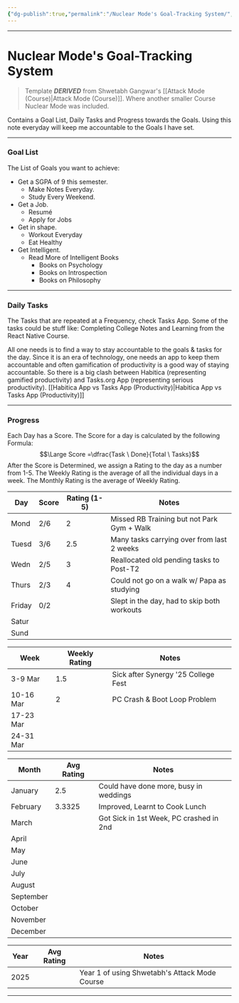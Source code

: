 ```yaml
---
{"dg-publish":true,"permalink":"/Nuclear Mode's Goal-Tracking System/","tags":["Productivity"]}
---
```



---
# Nuclear Mode's Goal-Tracking System
> Template ***DERIVED*** from Shwetabh Gangwar's [[Attack Mode (Course)\|Attack Mode (Course)]]. Where another smaller Course Nuclear Mode was included.

Contains a Goal List, Daily Tasks and Progress towards the Goals.
Using this note everyday will keep me accountable to the Goals I have set.

---
### Goal List
The List of Goals you want to achieve:
- Get a SGPA of 9 this semester.
	- Make Notes Everyday.
	- Study Every Weekend.
- Get a Job.
	- Resumé
	- Apply for Jobs
- Get in shape.
	- Workout Everyday
	- Eat Healthy
- Get Intelligent.
	- Read More of Intelligent Books
		- Books on Psychology
		- Books on Introspection
		- Books on Philosophy

---
### Daily Tasks
The Tasks that are repeated at a Frequency, check Tasks App. Some of the tasks could be stuff like: Completing College Notes and Learning from the React Native Course.

All one needs is to find a way to stay accountable to the goals & tasks for the day. Since it is an era of technology, one needs an app to keep them accountable and often gamification of productivity is a good way of staying accountable. 
So there is a big clash between Habitica (representing gamified productivity) and Tasks.org App (representing serious productivity).
[[Habitica App vs Tasks App (Productivity)\|Habitica App vs Tasks App (Productivity)]]

---
### Progress
Each Day has a Score. The Score for a day is calculated by the following Formula:
$$\Large Score =\dfrac{Task \ Done}{Total \ Tasks}$$
After the Score is Determined, we assign a Rating to the day as a number from 1-5.
The Weekly Rating is the average of all the individual days in a week. The Monthly Rating is the average of Weekly Rating.

| Day    | Score | Rating (1-5) | Notes                                       |
| ------ | ----- | ------------ | ------------------------------------------- |
| Mond   | 2/6   | 2            | Missed RB Training but not Park Gym + Walk  |
| Tuesd  | 3/6   | 2.5          | Many tasks carrying over from last 2 weeks  |
| Wedn   | 2/5   | 3            | Reallocated old pending tasks to Post-T2    |
| Thurs  | 2/3   | 4            | Could not go on a walk w/ Papa as studying  |
| Friday | 0/2   |              | Slept in the day, had to skip both workouts |
| Satur  |       |              |                                             |
| Sund   |       |              |                                             |


| Week      | Weekly Rating | Notes                               |
| --------- | ------------- | ----------------------------------- |
| 3-9 Mar   | 1.5           | Sick after Synergy '25 College Fest |
| 10-16 Mar | 2             | PC Crash & Boot Loop Problem        |
| 17-23 Mar |               |                                     |
| 24-31 Mar |               |                                     |


| Month     | Avg Rating | Notes                                   |
| --------- | ---------- | --------------------------------------- |
| January   | 2.5        | Could have done more, busy in weddings  |
| February  | 3.3325     | Improved, Learnt to Cook Lunch          |
| March     |            | Got Sick in 1st Week, PC crashed in 2nd |
| April     |            |                                         |
| May       |            |                                         |
| June      |            |                                         |
| July      |            |                                         |
| August    |            |                                         |
| September |            |                                         |
| October   |            |                                         |
| November  |            |                                         |
| December  |            |                                         |

| Year | Avg Rating | Notes                                         |
| ---- | ---------- | --------------------------------------------- |
| 2025 |            | Year 1 of using Shwetabh's Attack Mode Course |


---
